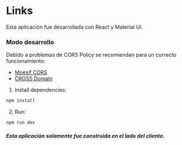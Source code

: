 # Links
Esta aplicación fue desarrollada con React y Material UI.

### Modo desarrollo
Debido a problemas de CORS Policy se recomiendan para un correcto funcionamiento:
- [Moesif CORS](https://chrome.google.com/webstore/detail/moesif-origin-cors-change/digfbfaphojjndkpccljibejjbppifbc?hl=es-419)
- [CROSS Domain](https://chrome.google.com/webstore/detail/cross-domain-cors/mjhpgnbimicffchbodmgfnemoghjakai?hl=es-419)

1. Install dependencies:
```bash
npm install
```
2. Run:
```bash
npm run dev
```

##### Esta aplicación solamente fue construida en el lado del cliente.
